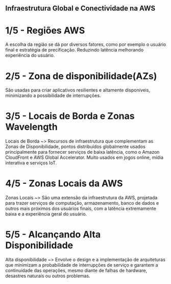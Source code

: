 ## Infraestrutura Global e Conectividade na AWS ##
# 1/5 - Regiões AWS #
A escolha da região se dá por diversos fatores, como por exemplo o usuário final e estratégia de precificação. Reduzindo latência melhorando experiência do usuário.

# 2/5 - Zona de disponibilidade(AZs) #
São usadas para criar aplicativos resilientes e altamente disponíveis, minimizando a possibilidade de interrupções.

# 3/5 - Locais de Borda e Zonas Wavelength #
Locais de Borda ~> Recursos de infraestrutura que complementam as Zonas de Disponibilidade, pontos distribuídos globalmente usados principalmente para fornecer serviços de baixa latência, como o Amazon CloudFront e AWS Global Accelerator. Muito usados em jogos online, mídia interativa e serviços IoT.

# 4/5 - Zonas Locais da AWS #
Zonas Locais ~> São uma extensão da infraestrutura da AWS, projetada para trazer serviços de computação, armazenamento, banco de dados e outros mais próximos dos usuários finais, com a latência extremamente baixa e a experiência geral do usuário.

# 5/5 - Alcançando Alta Disponibilidade #
Alta disponibilidade ~> Envolve o design e a implementação de arquiteturas que minimizam a probabilidade de interrupções de serviço e garantem a continuidade das operações, mesmo diante de falhas de hardware, desastres naturais ou outros problemas.